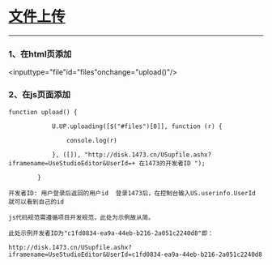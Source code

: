 # [文件上传](/api.1473.cn/example/upload.htm)

---

### 1、在html页添加

&lt;inputtype="file"id="files"onchange="upload\(\)"/&gt;

### 2、在js页面添加

```
function upload() {

            U.UP.uploading([$("#files")[0]], function (r) {

                console.log(r)

            }, ([]), "http://disk.1473.cn/USupfile.ashx?iframename=UseStudioEditor&UserId=+ 在1473的开发者ID ");

        }

开发者ID: 用户登录后返回的用户id  登录1473后，在控制台输入US.userinfo.UserId 就可以看到自己的id

js代码规范需遵循项目开发规范，此处为示例故从简。

此处示例开发者ID为"c1fd0834-ea9a-44eb-b216-2a051c2240d8"即：

http://disk.1473.cn/USupfile.ashx?iframename=UseStudioEditor&UserId=c1fd0834-ea9a-44eb-b216-2a051c2240d8
```



